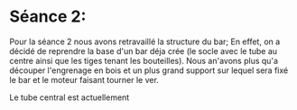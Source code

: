 Séance 2:
==

Pour la séance 2 nous avons retravaillé la structure du bar; 
En effet, on a décidé de reprendre la base d'un bar déja crée (le socle avec le tube au centre ainsi que les tiges tenant les bouteilles). Nous an'avons plus qu'a découper l'engrenage en bois et un plus grand support sur lequel sera fixé le bar et le moteur faisant tourner le ver.

Le tube central est actuellement



